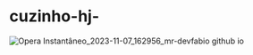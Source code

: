 # cuzinho-hj-
![Opera Instantâneo_2023-11-07_162956_mr-devfabio github io](https://github.com/RainhaStealth/cuzinho-hj-/assets/137435989/b8af7f3d-4310-432c-824d-9b3cca427f3b)

